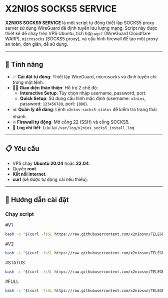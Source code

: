 # X2NIOS SOCKS5 SERVICE

**X2NIOS SOCKS5 SERVICE** là một script tự động thiết lập SOCKS5 proxy server sử dụng WireGuard để định tuyến lưu lượng mạng. Script này được thiết kế để chạy trên VPS Ubuntu, tích hợp `wgcf` (WireGuard Cloudflare WARP), `microsocks` (SOCKS5 proxy), và cấu hình firewall để tạo một proxy an toàn, đơn giản, dễ sử dụng.

---

## 🧩 Tính năng

- ✅ **Cài đặt tự động**: Thiết lập WireGuard, microsocks và định tuyến chỉ trong một lệnh.
- 🧑‍💻 **Giao diện thân thiện**: Hỗ trợ 2 chế độ:
  - **Interactive Setup**: Tùy chọn nhập username, password, port.
  - **Quick Setup**: Sử dụng cấu hình mặc định (username: `x2nios`, password: `123456789`, port: `1080`).
- 📊 **Quản lý dễ dàng**: Lệnh `x2nios-socks5-status` để kiểm tra trạng thái nhanh.
- 🔥 **Firewall tự động**: Mở cổng 22 (SSH) và cổng SOCKS5.
- 📁 **Log chi tiết**: Lưu tại `/var/log/x2nios_socks5_install.log`.

---

## 📋 Yêu cầu

- VPS chạy **Ubuntu 20.04** hoặc **22.04**.
- Quyền **root**.
- **Kết nối internet**.
- **curl** (sẽ được tự động cài nếu thiếu).

---

## 🚀 Hướng dẫn cài đặt

### Chạy script

#V1
```bash
bash -c "$(curl -fsSL https://raw.githubusercontent.com/x2niosvn/TELEGRAM-SOCKS5/main/install.sh)"
```
#V2
```bash
bash -c "$(curl -fsSL https://raw.githubusercontent.com/x2niosvn/TELEGRAM-SOCKS5/main/install_v2.sh)"
```
#STATUS
```bash
bash -c "$(curl -fsSL https://raw.githubusercontent.com/x2niosvn/TELEGRAM-SOCKS5/main/socks5_status.sh)"
```
#FULL
```bash
bash -c "$(curl -fsSL https://raw.githubusercontent.com/x2niosvn/TELEGRAM-SOCKS5/main/full.sh)"
```
